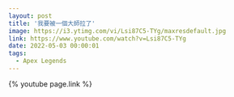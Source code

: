 ```yaml
---
layout: post
title: '我要被一個大師拉了'
image: https://i3.ytimg.com/vi/Lsi87C5-TYg/maxresdefault.jpg
link: https://www.youtube.com/watch?v=Lsi87C5-TYg
date: 2022-05-03 00:00:01
tags:
  - Apex Legends
---
```


{% youtube page.link %}
